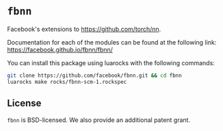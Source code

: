 # `fbnn`

Facebook's extensions to https://github.com/torch/nn.

Documentation for each of the modules can be found at the following link: https://facebook.github.io/fbnn/fbnn/

You can install this package using luarocks with the following commands:
```bash
git clone https://github.com/facebook/fbnn.git && cd fbnn
luarocks make rocks/fbnn-scm-1.rockspec
```

## License

`fbnn` is BSD-licensed. We also provide an additional patent
grant.
